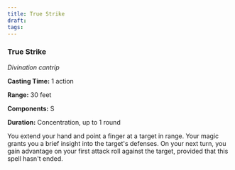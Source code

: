 ```yaml
---
title: True Strike
draft: 
tags:
---
```


### True Strike

*Divination cantrip*

**Casting Time:** 1 action

**Range:** 30 feet

**Components:** S

**Duration:** Concentration, up to 1 round

You extend your hand and point a finger at a target in range. Your magic grants you a brief insight into the target's defenses. On your next turn, you gain advantage on your first attack roll against the target, provided that this spell hasn't ended.
